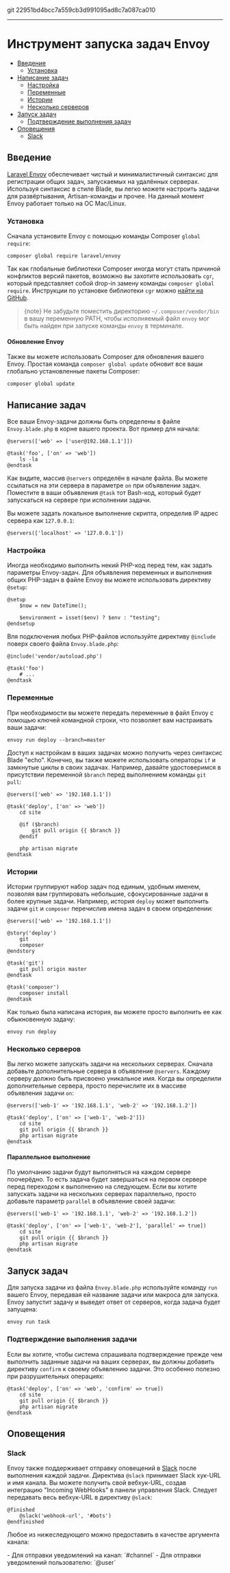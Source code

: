 git 22951bd4bcc7a559cb3d991095ad8c7a087ca010

---

# Инструмент запуска задач Envoy

- [Введение](#introduction)
    - [Установка](#installation)
- [Написание задач](#writing-tasks)
    - [Настройка](#setup)
    - [Переменные](#variables)
    - [Истории](#stories)
    - [Несколько серверов](#multiple-servers)
- [Запуск задач](#running-tasks)
    - [Подтверждение выполнения задач](#confirming-task-execution)
- [Оповещения](#notifications)
    - [Slack](#slack)

<a name="introduction"></a>
## Введение

[Laravel Envoy](https://github.com/laravel/envoy) обеспечивает чистый и минималистичный синтаксис для регистрации общих задач, запускаемых на удалённых серверах. Используя синтаксис в стиле Blade, вы легко можете настроить задачи для развёртывания, Artisan-команды и прочее. На данный момент Envoy работает только на ОС Mac/Linux.

<a name="installation"></a>
### Установка

Сначала установите Envoy с помощью команды Composer `global require`:

    composer global require laravel/envoy

Так как глобальные библиотеки Composer иногда могут стать причиной конфликтов версий пакетов, возможно вы захотите использовать `cgr`, который представляет собой drop-in замену команды `composer global require`. Инструкции по установке библиотеки `cgr` можно [найти на GitHub](https://github.com/consolidation-org/cgr).

> {note} Не забудьте поместить директорию `~/.composer/vendor/bin` в вашу переменную PATH, чтобы исполняемый файл `envoy` мог быть найден при запуске команды `envoy` в терминале.

#### Обновление Envoy

Также вы можете использовать Composer для обновления вашего Envoy. Простая команда `composer global update` обновит все ваши глобально установленные пакеты Composer:

    composer global update

<a name="writing-tasks"></a>
## Написание задач

Все ваши Envoy-задачи должны быть определены в файле `Envoy.blade.php` в корне вашего проекта. Вот пример для начала:

    @servers(['web' => ['user@192.168.1.1']])

    @task('foo', ['on' => 'web'])
        ls -la
    @endtask

Как видите, массив `@servers` определён в начале файла. Вы можете ссылаться на эти сервера в параметре `on` при объявлении задач. Поместите в ваши объявления `@task` тот Bash-код, который будет запускаться на сервере при исполнении задачи.

Вы можете задать локальное выполнение скрипта, определив IP адрес сервера как `127.0.0.1`:

    @servers(['localhost' => '127.0.0.1'])

<a name="setup"></a>
### Настройка

Иногда необходимо выполнить некий PHP-код перед тем, как задать параметры Envoy-задач. Для объявления переменных и выполнения общих PHP-задач в файле Envoy вы можете использовать директиву ```@setup```:

    @setup
        $now = new DateTime();

        $environment = isset($env) ? $env : "testing";
    @endsetup

Вля подключения любых PHP-файлов используйте директиву `@include` поверх своего файла `Envoy.blade.php`:

    @include('vendor/autoload.php')

    @task('foo')
        # ...
    @endtask

<a name="variables"></a>
### Переменные

При необходимости вы можете передать переменные в файл Envoy с помощью ключей командной строки, что позволяет вам настраивать ваши задачи:

    envoy run deploy --branch=master

Доступ к настройкам в ваших задачах можно получить через синтаксис Blade "echo". Конечно, вы также можете использовать операторы `if` и замкнутые циклы в своих задачах. Например, давайте удостоверимся в присутствии переменной `$branch` перед выполнением команды `git pull`:

    @servers(['web' => '192.168.1.1'])

    @task('deploy', ['on' => 'web'])
        cd site

        @if ($branch)
            git pull origin {{ $branch }}
        @endif

        php artisan migrate
    @endtask

<a name="stories"></a>
### Истории

Истории группируют набор задач под единым, удобным именем, позволяя вам группировать небольшие, сфокусированные задачи в более крупные задачи. Например, история `deploy` может выполнить задачи `git` и `composer` перечислив имена задач в своем определении:

    @servers(['web' => '192.168.1.1'])

    @story('deploy')
        git
        composer
    @endstory

    @task('git')
        git pull origin master
    @endtask

    @task('composer')
        composer install
    @endtask

Как только была написана история, вы можете просто выполнить ее как обыкновенную задачу:

    envoy run deploy

<a name="multiple-servers"></a>
### Несколько серверов

Вы легко можете запускать задачи на нескольких серверах. Сначала добавьте дополнительные сервера в объявление `@servers`. Каждому серверу должно быть присвоено уникальное имя. Когда вы определили дополнительные сервера, просто перечислите их в массиве объявления задачи `on`:

    @servers(['web-1' => '192.168.1.1', 'web-2' => '192.168.1.2'])

    @task('deploy', ['on' => ['web-1', 'web-2']])
        cd site
        git pull origin {{ $branch }}
        php artisan migrate
    @endtask

#### Параллельное выполнение

По умолчанию задачи будут выполняться на каждом сервере поочерёдно. То есть задача будет завершаться на первом сервере перед переходом к выполнению на следующем. Если вы хотите запускать задачи на нескольких серверах параллельно, просто добавьте параметр `parallel` в объявление своей задачи:

    @servers(['web-1' => '192.168.1.1', 'web-2' => '192.168.1.2'])

    @task('deploy', ['on' => ['web-1', 'web-2'], 'parallel' => true])
        cd site
        git pull origin {{ $branch }}
        php artisan migrate
    @endtask

<a name="running-tasks"></a>
## Запуск задач

Для запуска задачи из файла `Envoy.blade.php` используйте команду `run` вашего Envoy, передавая ей название задачи или макроса для запуска. Envoy запустит задачу и выведет ответ от серверов, когда задача будет запущена:

    envoy run task

<a name="confirming-task-execution"></a>
### Подтверждение выполнения задачи

Если вы хотите, чтобы система спрашивала подтверждение прежде чем выполнить заданные задачи на ваших серверах, вы должны добавить директиву `confirm` к своему объявлению задачи. Это особенно полезно при разрушительных операциях:

    @task('deploy', ['on' => 'web', 'confirm' => true])
        cd site
        git pull origin {{ $branch }}
        php artisan migrate
    @endtask

<a name="notifications"></a>
<a name="hipchat-notifications"></a>
## Оповещения

<a name="slack"></a>
### Slack

Envoy также поддерживает отправку оповещений в [Slack](https://slack.com) после выполнения каждой задачи. Директива `@slack` принимает Slack хук-URL и имя канала. Вы можете получить свой вебхук-URL, создав интеграцию "Incoming WebHooks" в панели управления Slack. Следует передавать весь вебхук-URL в директиву `@slack`:

    @finished
        @slack('webhook-url', '#bots')
    @endfinished

Любое из нижеследующего можно предоставить в качестве аргумента канала:

<div class="content-list" markdown="1">
- Для отправки уведомлений на канал: `#channel`
- Для отправки уведомлений пользователю: `@user`
</div>

